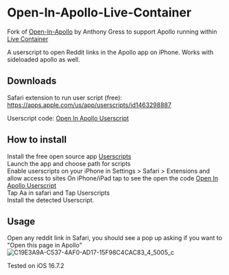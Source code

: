 # Open-In-Apollo-Live-Container

Fork of [Open-In-Apollo](https://github.com/AnthonyGress/Open-In-Apollo) by Anthony Gress to support Apollo running within [Live Container](https://github.com/AnthonyGress/Open-In-Apollo)

A userscript to open Reddit links in the Apollo app on iPhone. Works with sideloaded apollo as well.

## Downloads

Safari extension to run user script (free): https://apps.apple.com/us/app/userscripts/id1463298887

Userscript code: [Open In Apollo Userscript](https://github.com/AnthonyGress/Open-In-Apollo/releases/download/v1.0.2/open-in-apollo.user.js)

## How to install

Install the free open source app [Userscripts](https://apps.apple.com/us/app/userscripts/id1463298887)  
Launch the app and choose path for scripts  
Enable userscripts on your iPhone in Settings > Safari > Extensions and allow access to sites
On iPhone/iPad tap to see the open the code [Open In Apollo Userscript](https://raw.githubusercontent.com/AnthonyGress/Open-In-Apollo/refs/heads/main/open-in-apollo.user.js)  
Tap Aa in safari and Tap Userscripts  
Install the detected Userscript.

## Usage

Open any reddit link in Safari, you should see a pop up asking if you want to "Open this page in Apollo"
![C19E3A9A-C537-4AF0-AD17-15F98C4CAC83_4_5005_c](https://github.com/AnthonyGress/Open-In-Apollo/assets/70029654/2c719d2d-7f7b-42d7-b35a-60cdb571d92c)

Tested on iOS 16.7.2
